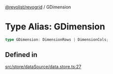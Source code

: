 [@revolist/revogrid](README.md) / GDimension

# Type Alias: GDimension

```ts
type GDimension: DimensionRows | DimensionCols;
```

## Defined in

[src/store/dataSource/data.store.ts:27](https://github.com/revolist/revogrid/blob/8958a60bd3054871bb3d1706c4eb92c83a8c6b6c/src/store/dataSource/data.store.ts#L27)
